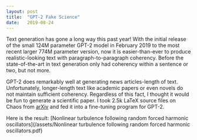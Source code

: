 ```yaml
---
layout: post
title:  "GPT-2 Fake Science"
date:   2019-08-24
---
```


Text generation has gone a long way this past year! With the initial release of the small 124M parameter GPT-2 model in February 2019 to the most recent larger 774M parameter version, now it is easier-than-ever to produce realistic-looking text with paragraph-to-paragraph coherency. Before the state-of-the-art in text generation only had coherency within a sentence or two, but not more.

GPT-2 does remarkably well at generating news articles-length of text. Unfortunately, longer-length text like academic papers or even novels do not maintain sufficient coherency. Regardless of this fact, I thought it would be fun to generate a scientific paper. I took 2.5k LaTeX source files on Chaos from [arXiv](https://arxiv.org/) and fed it into a fine-tuning program for GPT-2.

Here is the result:
[Nonlinear turbulence following random forced harmonic oscillators](/assets/Nonlinear turbulence following random forced harmonic oscillators.pdf)
